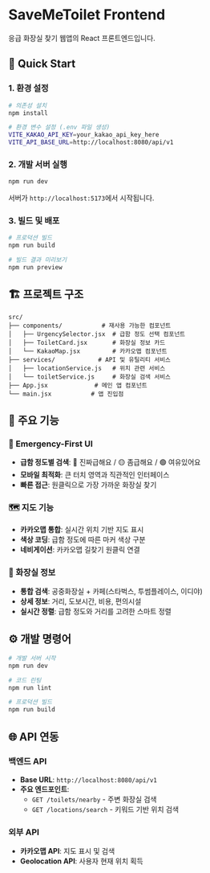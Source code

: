 # SaveMeToilet Frontend

응급 화장실 찾기 웹앱의 React 프론트엔드입니다.

## 🚀 Quick Start

### 1. 환경 설정
```bash
# 의존성 설치
npm install

# 환경 변수 설정 (.env 파일 생성)
VITE_KAKAO_API_KEY=your_kakao_api_key_here
VITE_API_BASE_URL=http://localhost:8080/api/v1
```

### 2. 개발 서버 실행
```bash
npm run dev
```
서버가 `http://localhost:5173`에서 시작됩니다.

### 3. 빌드 및 배포
```bash
# 프로덕션 빌드
npm run build

# 빌드 결과 미리보기
npm run preview
```

## 🏗️ 프로젝트 구조

```
src/
├── components/           # 재사용 가능한 컴포넌트
│   ├── UrgencySelector.jsx  # 급함 정도 선택 컴포넌트
│   ├── ToiletCard.jsx       # 화장실 정보 카드
│   └── KakaoMap.jsx         # 카카오맵 컴포넌트
├── services/            # API 및 유틸리티 서비스
│   ├── locationService.js   # 위치 관련 서비스
│   └── toiletService.js     # 화장실 검색 서비스
├── App.jsx             # 메인 앱 컴포넌트
└── main.jsx           # 앱 진입점
```

## 🎯 주요 기능

### 📱 Emergency-First UI
- **급함 정도별 검색**: 🔴 진짜급해요 / 🟡 좀급해요 / 🟢 여유있어요
- **모바일 최적화**: 큰 터치 영역과 직관적인 인터페이스
- **빠른 접근**: 원클릭으로 가장 가까운 화장실 찾기

### 🗺️ 지도 기능
- **카카오맵 통합**: 실시간 위치 기반 지도 표시
- **색상 코딩**: 급함 정도에 따른 마커 색상 구분
- **네비게이션**: 카카오맵 길찾기 원클릭 연결

### 🚽 화장실 정보
- **통합 검색**: 공중화장실 + 카페(스타벅스, 투썸플레이스, 이디야)
- **상세 정보**: 거리, 도보시간, 비용, 편의시설
- **실시간 정렬**: 급함 정도와 거리를 고려한 스마트 정렬

## ⚙️ 개발 명령어

```bash
# 개발 서버 시작
npm run dev

# 코드 린팅
npm run lint

# 프로덕션 빌드
npm run build
```

## 🌐 API 연동

### 백엔드 API
- **Base URL**: `http://localhost:8080/api/v1`
- **주요 엔드포인트**:
  - `GET /toilets/nearby` - 주변 화장실 검색
  - `GET /locations/search` - 키워드 기반 위치 검색

### 외부 API
- **카카오맵 API**: 지도 표시 및 검색
- **Geolocation API**: 사용자 현재 위치 획득
